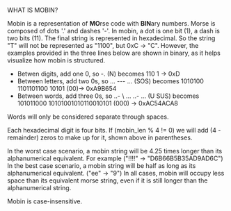 WHAT IS MOBIN?

Mobin is a representation of **MO**rse code with **BIN**ary numbers.
Morse is composed of dots '.' and dashes '-'. In mobin, a dot is one bit (1), a dash is two bits (11).
The final string is represented in hexadecimal. So the string "T" will not be represented as "1100", but 0xC -> "C". However, the examples provided in the three lines below are shown in binary, as it helps visualize how mobin is structured.

 - Betwen digits, add one 0, so -. (N) becomes 110 1 -> 0xD
 - Between letters, add two 0s, so ... --- ... (SOS) becomes 1010100 1101101100 10101 (00)-> 0xA9B654
 - Between words, add three 0s, so ..- \ ... ..- ... (U SUS) becomes 101011000 10101001010110010101 (000) -> 0xAC54ACA8

Words will only be considered separate through spaces.

Each hexadecimal digit is four bits. If (mobin_len % 4 != 0) we will add (4 - remainder) zeros to make up for it, shown above in parentheses.

In the worst case scenario, a mobin string will be 4.25 times longer than its alphanumerical equivalent. For example ("!!!!" -> "D6B66B5B35AD9AD6C")
In the  best case scenario, a mobin string will be half as long as its alphanumerical equivalent. ("ee" -> "9")
In all cases, mobin will occupy less space than its equivalent morse string, even if it is still longer than the alphanumerical string. 

Mobin is case-insensitive.
